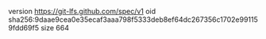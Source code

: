 version https://git-lfs.github.com/spec/v1
oid sha256:9daae9cea0e35ecaf3aaa798f5333deb8ef64dc267356c1702e991159fdd69f5
size 664
